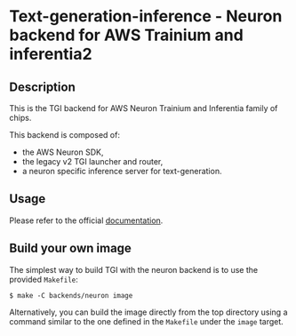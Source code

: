 # Text-generation-inference - Neuron backend for AWS Trainium and inferentia2

## Description

This is the TGI backend for AWS Neuron Trainium and Inferentia family of chips.

This backend is composed of:
- the AWS Neuron SDK,
- the legacy v2 TGI launcher and router,
- a neuron specific inference server for text-generation.

## Usage

Please refer to the official [documentation](https://huggingface.co/docs/text-generation-inference/backends/neuron).

## Build your own image

The simplest way to build TGI with the neuron backend is to use the provided `Makefile`:

```shell
$ make -C backends/neuron image
```

Alternatively, you can build the image directly from the top directory using a command similar to the one defined
in the `Makefile` under the `image` target.

